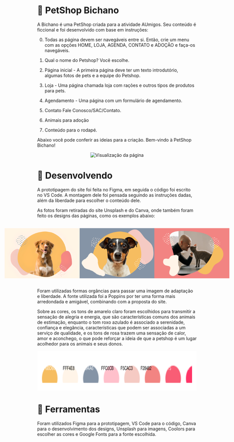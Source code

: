 # 🐾 PetShop Bichano

A Bichano é uma PetShop criada para a atividade AUmigos. Seu conteúdo é ficcional e foi desenvolvido com base em instruções:

0. Todas as página devem ser navegáveis entre si. Então, crie um menu com as opções HOME, 
LOJA, AGENDA, CONTATO e ADOÇÃO e faça-os navegáveis.

1. Qual o nome do Petshop? Você escolhe. 

2. Página inicial - A primeira página deve ter um texto introdutório, algumas fotos de pets e a equipe do Petshop.

3. Loja - Uma página chamada loja com rações e outros tipos de produtos para pets. 

4. Agendamento - Uma página com um formulário de agendamento. 

5. Contato Fale Conosco/SAC/Contato. 

6. Animais para adoção

7. Conteúdo para o rodapé.

Abaixo você pode conferir as ideias para a criação. Bem-vindo à PetShop Bichano!
<p align="center">
<img src="https://github.com/gabriela4souza/PetShop-Bichano/blob/main/View/PetShop_Bichano_View.gif" alt="Visualização da página">
</p>

# 🎨 Desenvolvendo

A prototipagem do site foi feita no Figma, em seguida o código foi escrito no VS Code. A montagem dele foi pensada seguindo as instruções dadas, além da liberdade para escolher o conteúdo dele.

As fotos foram retiradas do site Unsplash e do Canva, onde também foram feito os designs das páginas, como os exemplos abaixo:


<br>
<div style="display: flex; justify-content: center;">
  <img src="https://github.com/gabriela4souza/PetShop-Bichano/blob/main/PetShop%20Bichano/imagens/banner.png" width="260" height="158">
  <img src="https://github.com/gabriela4souza/PetShop-Bichano/blob/main/PetShop%20Bichano/imagens/bannerA.png" width="260" height="158">
  <img src="https://github.com/gabriela4souza/PetShop-Bichano/blob/main/PetShop%20Bichano/imagens/bannerB.png" width="260" height="158">
</div>
<br>

Foram utilizadas formas orgâncias para passar uma imagem de adaptação e liberdade. A fonte utilizada foi a Poppins por ter uma forma mais arredondada e amigável, combinando com a proposta do site. 

Sobre as cores, os tons de amarelo claro foram escolhidos para transmitir a sensação de alegria e energia, que são características comuns dos animais de estimação, enquanto o tom roxo azulado é associado a serenidade, confiança e elegância, características que podem ser associadas a um serviço de qualidade, e os tons de rosa trazem uma sensação de calor, amor e aconchego, o que pode reforçar a ideia de que a petshop é um lugar acolhedor para os animais e seus donos.

<p align="center">
<img src="https://github.com/gabriela4souza/PetShop-Bichano/blob/main/View/color%20pallete.svg" alt="Paleta de cores utilizada" width="750" height="125">
</p>

###

# 🔨 Ferramentas

Foram utilizados Figma para a prototipagem, VS Code para o código, Canva para o desenvolvimento dos designs, Unsplash para imagens, Coolors para escolher as cores e Google Fonts para a fonte escolhida.
